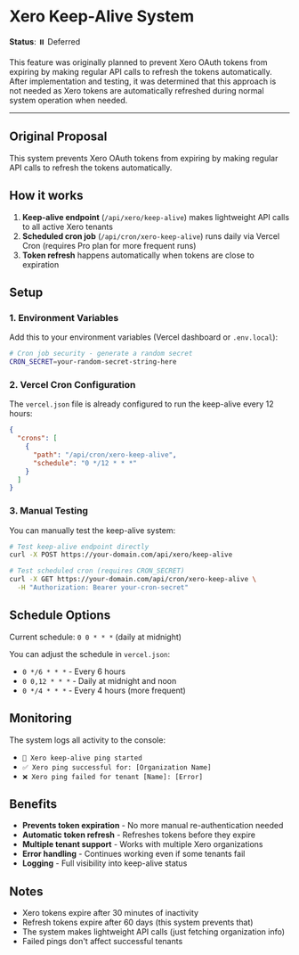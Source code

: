# Xero Keep-Alive System

**Status**: ⏸️ Deferred

This feature was originally planned to prevent Xero OAuth tokens from expiring by making regular API calls to refresh the tokens automatically. After implementation and testing, it was determined that this approach is not needed as Xero tokens are automatically refreshed during normal system operation when needed.

---

## Original Proposal

This system prevents Xero OAuth tokens from expiring by making regular API calls to refresh the tokens automatically.

## How it works

1. **Keep-alive endpoint** (`/api/xero/keep-alive`) makes lightweight API calls to all active Xero tenants
2. **Scheduled cron job** (`/api/cron/xero-keep-alive`) runs daily via Vercel Cron (requires Pro plan for more frequent runs)
3. **Token refresh** happens automatically when tokens are close to expiration

## Setup

### 1. Environment Variables

Add this to your environment variables (Vercel dashboard or `.env.local`):

```bash
# Cron job security - generate a random secret
CRON_SECRET=your-random-secret-string-here
```

### 2. Vercel Cron Configuration

The `vercel.json` file is already configured to run the keep-alive every 12 hours:

```json
{
  "crons": [
    {
      "path": "/api/cron/xero-keep-alive", 
      "schedule": "0 */12 * * *"
    }
  ]
}
```

### 3. Manual Testing

You can manually test the keep-alive system:

```bash
# Test keep-alive endpoint directly
curl -X POST https://your-domain.com/api/xero/keep-alive

# Test scheduled cron (requires CRON_SECRET)
curl -X GET https://your-domain.com/api/cron/xero-keep-alive \
  -H "Authorization: Bearer your-cron-secret"
```

## Schedule Options

Current schedule: `0 0 * * *` (daily at midnight)

You can adjust the schedule in `vercel.json`:
- `0 */6 * * *` - Every 6 hours  
- `0 0,12 * * *` - Daily at midnight and noon
- `0 */4 * * *` - Every 4 hours (more frequent)

## Monitoring

The system logs all activity to the console:
- `🏓 Xero keep-alive ping started`
- `✅ Xero ping successful for: [Organization Name]`
- `❌ Xero ping failed for tenant [Name]: [Error]`

## Benefits

- **Prevents token expiration** - No more manual re-authentication needed
- **Automatic token refresh** - Refreshes tokens before they expire
- **Multiple tenant support** - Works with multiple Xero organizations
- **Error handling** - Continues working even if some tenants fail
- **Logging** - Full visibility into keep-alive status

## Notes

- Xero tokens expire after 30 minutes of inactivity
- Refresh tokens expire after 60 days (this system prevents that)
- The system makes lightweight API calls (just fetching organization info)
- Failed pings don't affect successful tenants